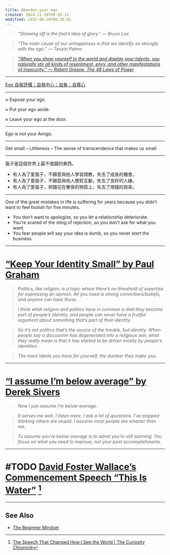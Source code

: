 ```yaml
---
title: Abandon your ego
created: 2024-11-18T09:18:12
modified: 2025-08-29T08:30:45
---
```


> _“Showing off is the fool’s idea of glory.” — Bruce Lee_

> _“The main cause of our unhappiness is that we identify so strongly with the ego.” — Tenzin Palmo_

> _[“When you show yourself to the world and display your talents, you naturally stir all kinds of resentment, envy, and other manifestations of insecurity.” — Robert Greene, The 48 Laws of Power](https://www.goodreads.com/quotes/199026-when-you-show-yourself-to-the-world-and-display-your)_

---

[Ego 自我評價；自我中心；自負；自尊心](https://dictionary.cambridge.org/zht/%E8%A9%9E%E5%85%B8/%E8%8B%B1%E8%AA%9E-%E6%BC%A2%E8%AA%9E-%E7%B9%81%E9%AB%94/ego)

---

≈ Expose your ego.

≈ Put your ego aside.

≈ Leave your ego at the door.

---

Ego is not your Amigo.

---

Get small – Littleness – The sense of transcendence that makes us small

---

面子是這個世界上最不值錢的東西。

* 有人為了愛面子，不願意與他人學習請教，失去了成長的機會。
* 有人為了愛面子，不願意與他人應對互動，失去了良好的人緣。
* 有人為了愛面子，把錢花在奢侈的物質上，失去了用錢的效率。

---

One of the great mistakes in life is suffering for years because you didn’t want to feel foolish for five minutes.

* You don’t want to apologize, so you let a relationship deteriorate.
* You’re scared of the sting of rejection, so you don’t ask for what you want.
* You fear people will say your idea is dumb, so you never start the business.

---

# [“Keep Your Identity Small” by Paul Graham](https://paulgraham.com/identity.html)

> _Politics, like religion, is a topic where there’s no threshold of expertise for expressing an opinion. All you need is strong convictions/beliefs, and anyone can have those._

> _I think what religion and politics have in common is that they become part of people’s identity, and people can never have a fruitful argument about something that’s part of their identity._

> _So it’s not politics that’s the source of the trouble, but identity. When people say a discussion has degenerated into a religious war, what they really mean is that it has started to be driven mostly by people’s identities._

> _The more labels you have for yourself, the dumber they make you._

---

# [“I assume I’m below average” by Derek Sivers](https://sive.rs/below-average)

> _Now I just assume I’m below average._

> _It serves me well. I listen more. I ask a lot of questions. I’ve stopped thinking others are stupid. I assume most people are smarter than me._

> _To assume you’re below average is to admit you’re still learning. You focus on what you need to improve, not your past accomplishments._

---

# #TODO [David Foster Wallace’s Commencement Speech “This Is Water”](https://fs.blog/david-foster-wallace-this-is-water/) [^1]

---

## See Also

* [The Beginner Mindset](the-beginner-mindset.md)

[^1]: [The Speech That Changed How I See the World \| The Curiosity Chronicle](https://www.sahilbloom.com/newsletter/the-speech-that-changed-how-i-see-the-world)
